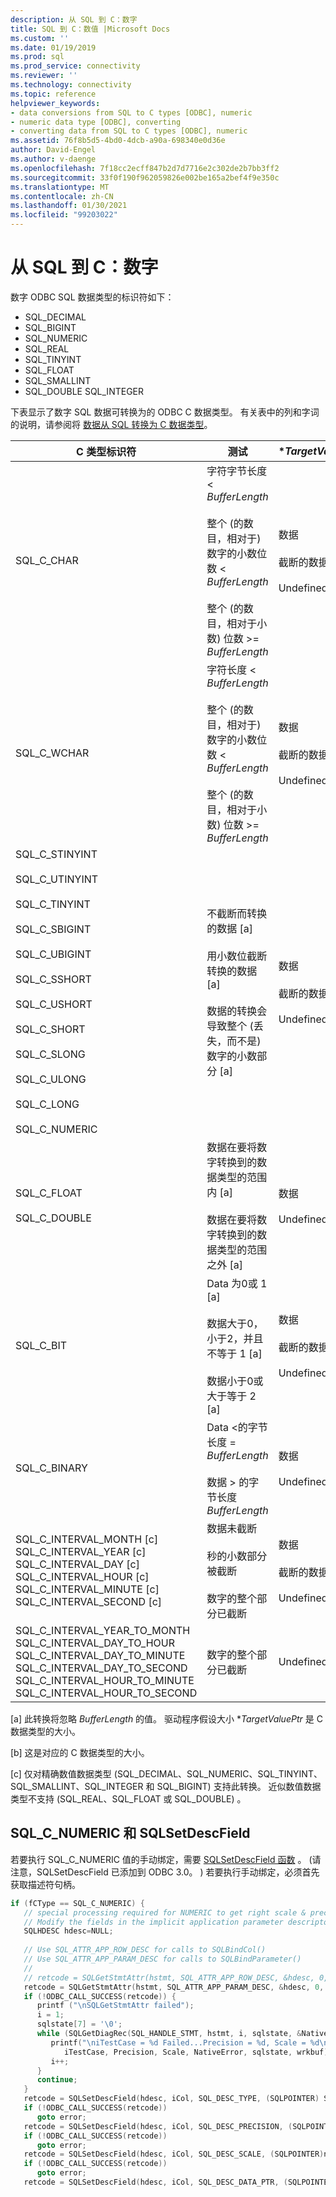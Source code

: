 ```yaml
---
description: 从 SQL 到 C：数字
title: SQL 到 C：数值 |Microsoft Docs
ms.custom: ''
ms.date: 01/19/2019
ms.prod: sql
ms.prod_service: connectivity
ms.reviewer: ''
ms.technology: connectivity
ms.topic: reference
helpviewer_keywords:
- data conversions from SQL to C types [ODBC], numeric
- numeric data type [ODBC], converting
- converting data from SQL to C types [ODBC], numeric
ms.assetid: 76f8b5d5-4bd0-4dcb-a90a-698340e0d36e
author: David-Engel
ms.author: v-daenge
ms.openlocfilehash: 7f18cc2ecff847b2d7d7716e2c302de2b7bb3ff2
ms.sourcegitcommit: 33f0f190f962059826e002be165a2bef4f9e350c
ms.translationtype: MT
ms.contentlocale: zh-CN
ms.lasthandoff: 01/30/2021
ms.locfileid: "99203022"
---
```

# <a name="sql-to-c-numeric"></a>从 SQL 到 C：数字

数字 ODBC SQL 数据类型的标识符如下：

- SQL_DECIMAL  
- SQL_BIGINT  
- SQL_NUMERIC  
- SQL_REAL  
- SQL_TINYINT  
- SQL_FLOAT  
- SQL_SMALLINT  
- SQL_DOUBLE SQL_INTEGER  

下表显示了数字 SQL 数据可转换为的 ODBC C 数据类型。 有关表中的列和字词的说明，请参阅将 [数据从 SQL 转换为 C 数据类型](../../../odbc/reference/appendixes/converting-data-from-sql-to-c-data-types.md)。  

|C 类型标识符|测试|**TargetValuePtr*|**StrLen_or_IndPtr*|SQLSTATE|  
|-----------------------|----------|------------------------|----------------------------|--------------|  
|SQL_C_CHAR|字符字节长度 < *BufferLength*<br /><br /> 整个 (的数目，相对于) 数字的小数位数 < *BufferLength*<br /><br /> 整个 (的数目，相对于小数) 位数 >= *BufferLength*|数据<br /><br /> 截断的数据<br /><br /> Undefined|数据的长度（以字节为单位）<br /><br /> 数据的长度（以字节为单位）<br /><br /> Undefined|不适用<br /><br /> 01004<br /><br /> 22003|  
|SQL_C_WCHAR|字符长度 < *BufferLength*<br /><br /> 整个 (的数目，相对于) 数字的小数位数 < *BufferLength*<br /><br /> 整个 (的数目，相对于小数) 位数 >= *BufferLength*|数据<br /><br /> 截断的数据<br /><br /> Undefined|数据的长度（以字符为长度）<br /><br /> 数据的长度（以字符为长度）<br /><br /> Undefined|不适用<br /><br /> 01004<br /><br /> 22003|  
|SQL_C_STINYINT<br /><br /> SQL_C_UTINYINT<br /><br /> SQL_C_TINYINT<br /><br /> SQL_C_SBIGINT<br /><br /> SQL_C_UBIGINT<br /><br /> SQL_C_SSHORT<br /><br /> SQL_C_USHORT<br /><br /> SQL_C_SHORT<br /><br /> SQL_C_SLONG<br /><br /> SQL_C_ULONG<br /><br /> SQL_C_LONG<br /><br /> SQL_C_NUMERIC|不截断而转换的数据 [a]<br /><br /> 用小数位截断转换的数据 [a]<br /><br /> 数据的转换会导致整个 (丢失，而不是) 数字的小数部分 [a]|数据<br /><br /> 截断的数据<br /><br /> Undefined|C 数据类型的大小<br /><br /> C 数据类型的大小<br /><br /> Undefined|不适用<br /><br /> 01S07<br /><br /> 22003|  
|SQL_C_FLOAT<br /><br /> SQL_C_DOUBLE|数据在要将数字转换到的数据类型的范围内 [a]<br /><br /> 数据在要将数字转换到的数据类型的范围之外 [a]|数据<br /><br /> Undefined|C 数据类型的大小<br /><br /> Undefined|不适用<br /><br /> 22003|  
|SQL_C_BIT|Data 为0或 1 [a]<br /><br /> 数据大于0，小于2，并且不等于 1 [a]<br /><br /> 数据小于0或大于等于 2 [a]|数据<br /><br /> 截断的数据<br /><br /> Undefined|1 [b]<br /><br /> 1 [b]<br /><br /> Undefined|不适用<br /><br /> 01S07<br /><br /> 22003|  
|SQL_C_BINARY|Data <的字节长度 = *BufferLength*<br /><br /> 数据 > 的字节长度 *BufferLength*|数据<br /><br /> Undefined|数据的长度<br /><br /> Undefined|不适用<br /><br /> 22003|  
|SQL_C_INTERVAL_MONTH [c] SQL_C_INTERVAL_YEAR [c] SQL_C_INTERVAL_DAY [c] SQL_C_INTERVAL_HOUR [c] SQL_C_INTERVAL_MINUTE [c] SQL_C_INTERVAL_SECOND [c]|数据未截断<br /><br /> 秒的小数部分被截断<br /><br /> 数字的整个部分已截断|数据<br /><br /> 截断的数据<br /><br /> Undefined|数据的长度（以字节为单位）<br /><br /> 数据的长度（以字节为单位）<br /><br /> Undefined|不适用<br /><br /> 01S07<br /><br /> 22015|  
|SQL_C_INTERVAL_YEAR_TO_MONTH SQL_C_INTERVAL_DAY_TO_HOUR SQL_C_INTERVAL_DAY_TO_MINUTE SQL_C_INTERVAL_DAY_TO_SECOND SQL_C_INTERVAL_HOUR_TO_MINUTE SQL_C_INTERVAL_HOUR_TO_SECOND|数字的整个部分已截断|Undefined|Undefined|22015|  
  
 [a] 此转换将忽略 *BufferLength* 的值。 驱动程序假设大小 **TargetValuePtr* 是 C 数据类型的大小。  
  
 [b] 这是对应的 C 数据类型的大小。  
  
 [c] 仅对精确数值数据类型 (SQL_DECIMAL、SQL_NUMERIC、SQL_TINYINT、SQL_SMALLINT、SQL_INTEGER 和 SQL_BIGINT) 支持此转换。 近似数值数据类型不支持 (SQL_REAL、SQL_FLOAT 或 SQL_DOUBLE) 。  

## <a name="sql_c_numeric-and-sqlsetdescfield"></a>SQL_C_NUMERIC 和 SQLSetDescField

 若要执行 SQL_C_NUMERIC 值的手动绑定，需要 [SQLSetDescField 函数](../../../odbc/reference/syntax/sqlsetdescfield-function.md) 。  (请注意，SQLSetDescField 已添加到 ODBC 3.0。 ) 若要执行手动绑定，必须首先获取描述符句柄。  

```cpp
if (fCType == SQL_C_NUMERIC) {   
   // special processing required for NUMERIC to get right scale & precision  
   // Modify the fields in the implicit application parameter descriptor  
   SQLHDESC hdesc=NULL;  
  
   // Use SQL_ATTR_APP_ROW_DESC for calls to SQLBindCol()  
   // Use SQL_ATTR_APP_PARAM_DESC for calls to SQLBindParameter()  
   //  
   // retcode = SQLGetStmtAttr(hstmt, SQL_ATTR_APP_ROW_DESC, &hdesc, 0, NULL);  
   retcode = SQLGetStmtAttr(hstmt, SQL_ATTR_APP_PARAM_DESC, &hdesc, 0, NULL);  
   if (!ODBC_CALL_SUCCESS(retcode)) {  
      printf ("\nSQLGetStmtAttr failed");  
      i = 1;  
      sqlstate[7] = '\0';  
      while (SQLGetDiagRec(SQL_HANDLE_STMT, hstmt, i, sqlstate, &NativeError, wrkbuf, sizeof(wrkbuf), &len) != SQL_NO_DATA) {  
         printf("\niTestCase = %d Failed...Precision = %d, Scale = %d\nNativeError=%d, State=%s, \n  Message=%s",   
            iTestCase, Precision, Scale, NativeError, sqlstate, wrkbuf);  
         i++;  
      }  
      continue;  
   }  
   retcode = SQLSetDescField(hdesc, iCol, SQL_DESC_TYPE, (SQLPOINTER) SQL_C_NUMERIC, 0);  
   if (!ODBC_CALL_SUCCESS(retcode))  
      goto error;  
   retcode = SQLSetDescField(hdesc, iCol, SQL_DESC_PRECISION, (SQLPOINTER)num.precision, 0);  
   if (!ODBC_CALL_SUCCESS(retcode))  
      goto error;  
   retcode = SQLSetDescField(hdesc, iCol, SQL_DESC_SCALE, (SQLPOINTER)num.scale, 0);  
   if (!ODBC_CALL_SUCCESS(retcode))  
      goto error;  
   retcode = SQLSetDescField(hdesc, iCol, SQL_DESC_DATA_PTR, (SQLPOINTER) &(num), sizeof(num));  
```
